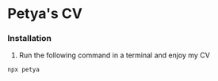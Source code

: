 # Petya's CV

### Installation

1. Run the following command in a terminal and enjoy my CV

```sh
npx petya
```
